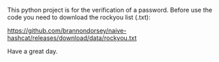 This python project is for the verification of a password.
Before use the code you need to download the rockyou list (.txt):

https://github.com/brannondorsey/naive-hashcat/releases/download/data/rockyou.txt

Have a great day.
